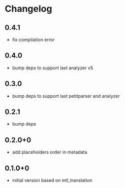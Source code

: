 # Changelog

## 0.4.1
* fix compilation error

## 0.4.0
* bump deps to support last analyzer v5

## 0.3.0
 * bump deps to support last petitparser and analyzer

## 0.2.1
 * bump deps

## 0.2.0+0
  * add placeholders order in metadata

## 0.1.0+0
  * initial version based on intl_translation
